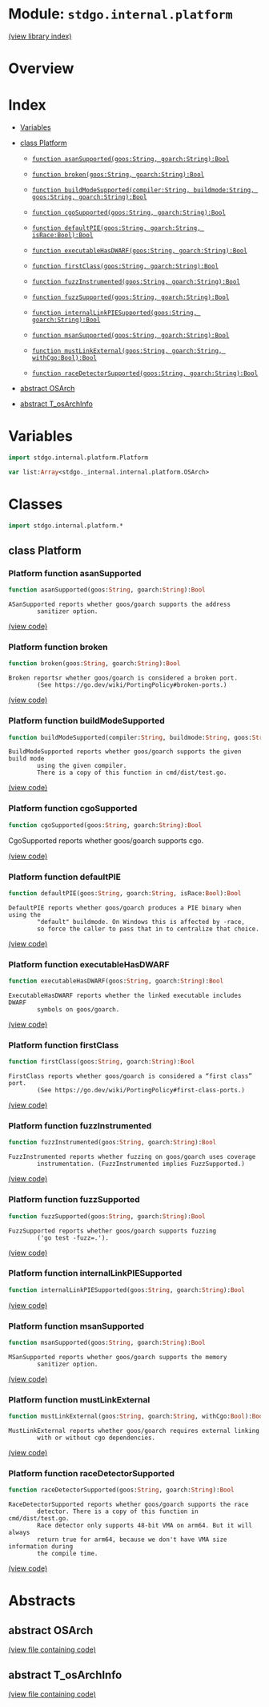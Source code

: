 # Module: `stdgo.internal.platform`

[(view library index)](../../stdgo.md)


# Overview


# Index


- [Variables](<#variables>)

- [class Platform](<#class-platform>)

  - [`function asanSupported(goos:String, goarch:String):Bool`](<#platform-function-asansupported>)

  - [`function broken(goos:String, goarch:String):Bool`](<#platform-function-broken>)

  - [`function buildModeSupported(compiler:String, buildmode:String, goos:String, goarch:String):Bool`](<#platform-function-buildmodesupported>)

  - [`function cgoSupported(goos:String, goarch:String):Bool`](<#platform-function-cgosupported>)

  - [`function defaultPIE(goos:String, goarch:String, isRace:Bool):Bool`](<#platform-function-defaultpie>)

  - [`function executableHasDWARF(goos:String, goarch:String):Bool`](<#platform-function-executablehasdwarf>)

  - [`function firstClass(goos:String, goarch:String):Bool`](<#platform-function-firstclass>)

  - [`function fuzzInstrumented(goos:String, goarch:String):Bool`](<#platform-function-fuzzinstrumented>)

  - [`function fuzzSupported(goos:String, goarch:String):Bool`](<#platform-function-fuzzsupported>)

  - [`function internalLinkPIESupported(goos:String, goarch:String):Bool`](<#platform-function-internallinkpiesupported>)

  - [`function msanSupported(goos:String, goarch:String):Bool`](<#platform-function-msansupported>)

  - [`function mustLinkExternal(goos:String, goarch:String, withCgo:Bool):Bool`](<#platform-function-mustlinkexternal>)

  - [`function raceDetectorSupported(goos:String, goarch:String):Bool`](<#platform-function-racedetectorsupported>)

- [abstract OSArch](<#abstract-osarch>)

- [abstract T\_osArchInfo](<#abstract-t_osarchinfo>)

# Variables


```haxe
import stdgo.internal.platform.Platform
```


```haxe
var list:Array<stdgo._internal.internal.platform.OSArch>
```


# Classes


```haxe
import stdgo.internal.platform.*
```


## class Platform


### Platform function asanSupported


```haxe
function asanSupported(goos:String, goarch:String):Bool
```


```
ASanSupported reports whether goos/goarch supports the address
        sanitizer option.
```
[\(view code\)](<./Platform.hx#L75>)


### Platform function broken


```haxe
function broken(goos:String, goarch:String):Bool
```


```
Broken reportsr whether goos/goarch is considered a broken port.
        (See https://go.dev/wiki/PortingPolicy#broken-ports.)
```
[\(view code\)](<./Platform.hx#L142>)


### Platform function buildModeSupported


```haxe
function buildModeSupported(compiler:String, buildmode:String, goos:String, goarch:String):Bool
```


```
BuildModeSupported reports whether goos/goarch supports the given build mode
        using the given compiler.
        There is a copy of this function in cmd/dist/test.go.
```
[\(view code\)](<./Platform.hx#L104>)


### Platform function cgoSupported


```haxe
function cgoSupported(goos:String, goarch:String):Bool
```



CgoSupported reports whether goos/goarch supports cgo.  

[\(view code\)](<./Platform.hx#L128>)


### Platform function defaultPIE


```haxe
function defaultPIE(goos:String, goarch:String, isRace:Bool):Bool
```


```
DefaultPIE reports whether goos/goarch produces a PIE binary when using the
        "default" buildmode. On Windows this is affected by -race,
        so force the caller to pass that in to centralize that choice.
```
[\(view code\)](<./Platform.hx#L115>)


### Platform function executableHasDWARF


```haxe
function executableHasDWARF(goos:String, goarch:String):Bool
```


```
ExecutableHasDWARF reports whether the linked executable includes DWARF
        symbols on goos/goarch.
```
[\(view code\)](<./Platform.hx#L122>)


### Platform function firstClass


```haxe
function firstClass(goos:String, goarch:String):Bool
```


```
FirstClass reports whether goos/goarch is considered a “first class” port.
        (See https://go.dev/wiki/PortingPolicy#first-class-ports.)
```
[\(view code\)](<./Platform.hx#L135>)


### Platform function fuzzInstrumented


```haxe
function fuzzInstrumented(goos:String, goarch:String):Bool
```


```
FuzzInstrumented reports whether fuzzing on goos/goarch uses coverage
        instrumentation. (FuzzInstrumented implies FuzzSupported.)
```
[\(view code\)](<./Platform.hx#L89>)


### Platform function fuzzSupported


```haxe
function fuzzSupported(goos:String, goarch:String):Bool
```


```
FuzzSupported reports whether goos/goarch supports fuzzing
        ('go test -fuzz=.').
```
[\(view code\)](<./Platform.hx#L82>)


### Platform function internalLinkPIESupported


```haxe
function internalLinkPIESupported(goos:String, goarch:String):Bool
```


[\(view code\)](<./Platform.hx#L107>)


### Platform function msanSupported


```haxe
function msanSupported(goos:String, goarch:String):Bool
```


```
MSanSupported reports whether goos/goarch supports the memory
        sanitizer option.
```
[\(view code\)](<./Platform.hx#L68>)


### Platform function mustLinkExternal


```haxe
function mustLinkExternal(goos:String, goarch:String, withCgo:Bool):Bool
```


```
MustLinkExternal reports whether goos/goarch requires external linking
        with or without cgo dependencies.
```
[\(view code\)](<./Platform.hx#L96>)


### Platform function raceDetectorSupported


```haxe
function raceDetectorSupported(goos:String, goarch:String):Bool
```


```
RaceDetectorSupported reports whether goos/goarch supports the race
        detector. There is a copy of this function in cmd/dist/test.go.
        Race detector only supports 48-bit VMA on arm64. But it will always
        return true for arm64, because we don't have VMA size information during
        the compile time.
```
[\(view code\)](<./Platform.hx#L61>)


# Abstracts


## abstract OSArch


[\(view file containing code\)](<./Platform.hx>)


## abstract T\_osArchInfo


[\(view file containing code\)](<./Platform.hx>)


